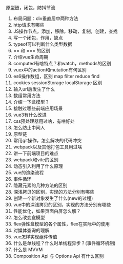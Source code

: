 原型链，闭包，防抖节流

1. 布局问题：div垂直居中两种方法
2. http请求有哪些
3. JS操作节点，添加，移除，移动，复制，创建，查找
4. 写一个闭包，作用，缺点
5. typeof可以判断什么类型数据
6. == 和 === 的区别
7. 介绍vue生命周期
8. computed有啥特点？和watch，methods的区别
9. vuex中的action和mutation有何区别
10. es6操作数组，区别 map filter reduce find
11. cookies sessionStorage localStorage 区别
12. 输入url后发生了什么
13. 数组常用方法
14. 介绍一下盒模型？
15. 接触过哪些前端应用场景
16. vue3有什么改进
17. css预处理器用过啥，有啥好处
18. 怎么防止中间人
19. 原型链
20. 常用git操作，怎么解决的代码冲突
21. webpack以及其他打包工具用过啥
22. 讲一下前端项目的难点
23. webpack和vite的区别
24. 动态引入利用了什么原理
25. vue的渲染流程
26. 事件循环
27. 隐藏元素的几种方法的区别
28. 深浅拷贝的区别，实现的方法分别有哪些
29. 创建一个新对象发生了什么(new的过程)
30. vue中的深浅拷贝的区别，实现的方法分别有哪些
31. 性能优化，如果页面白屏怎么解？
32. 怎么改变盒模型
33. flex弹性盒模型的各个属性，flex在实际中的使用
34. 对媒体查询的理解
35. vue怎样实现组件传值
36. 什么是单线程？什么时单线程异步？(事件循环机制)
37. 什么是 MVVM
38. Composition Api 与 Options Api 有什么区别